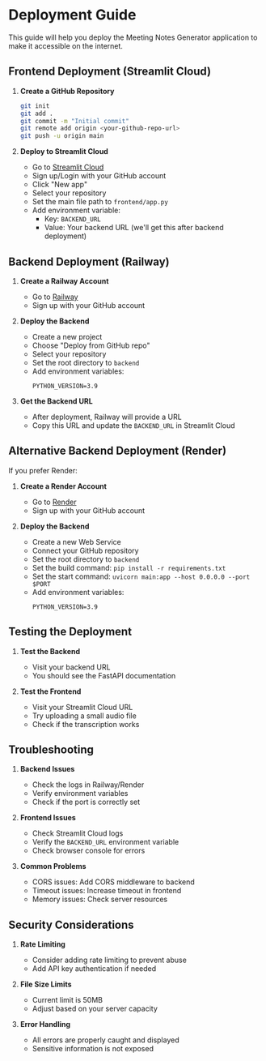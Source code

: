# Deployment Guide

This guide will help you deploy the Meeting Notes Generator application to make it accessible on the internet.

## Frontend Deployment (Streamlit Cloud)

1. **Create a GitHub Repository**
   ```bash
   git init
   git add .
   git commit -m "Initial commit"
   git remote add origin <your-github-repo-url>
   git push -u origin main
   ```

2. **Deploy to Streamlit Cloud**
   - Go to [Streamlit Cloud](https://streamlit.io/cloud)
   - Sign up/Login with your GitHub account
   - Click "New app"
   - Select your repository
   - Set the main file path to `frontend/app.py`
   - Add environment variable:
     - Key: `BACKEND_URL`
     - Value: Your backend URL (we'll get this after backend deployment)

## Backend Deployment (Railway)

1. **Create a Railway Account**
   - Go to [Railway](https://railway.app/)
   - Sign up with your GitHub account

2. **Deploy the Backend**
   - Create a new project
   - Choose "Deploy from GitHub repo"
   - Select your repository
   - Set the root directory to `backend`
   - Add environment variables:
     ```
     PYTHON_VERSION=3.9
     ```

3. **Get the Backend URL**
   - After deployment, Railway will provide a URL
   - Copy this URL and update the `BACKEND_URL` in Streamlit Cloud

## Alternative Backend Deployment (Render)

If you prefer Render:

1. **Create a Render Account**
   - Go to [Render](https://render.com/)
   - Sign up with your GitHub account

2. **Deploy the Backend**
   - Create a new Web Service
   - Connect your GitHub repository
   - Set the root directory to `backend`
   - Set the build command: `pip install -r requirements.txt`
   - Set the start command: `uvicorn main:app --host 0.0.0.0 --port $PORT`
   - Add environment variables:
     ```
     PYTHON_VERSION=3.9
     ```

## Testing the Deployment

1. **Test the Backend**
   - Visit your backend URL
   - You should see the FastAPI documentation

2. **Test the Frontend**
   - Visit your Streamlit Cloud URL
   - Try uploading a small audio file
   - Check if the transcription works

## Troubleshooting

1. **Backend Issues**
   - Check the logs in Railway/Render
   - Verify environment variables
   - Check if the port is correctly set

2. **Frontend Issues**
   - Check Streamlit Cloud logs
   - Verify the `BACKEND_URL` environment variable
   - Check browser console for errors

3. **Common Problems**
   - CORS issues: Add CORS middleware to backend
   - Timeout issues: Increase timeout in frontend
   - Memory issues: Check server resources

## Security Considerations

1. **Rate Limiting**
   - Consider adding rate limiting to prevent abuse
   - Add API key authentication if needed

2. **File Size Limits**
   - Current limit is 50MB
   - Adjust based on your server capacity

3. **Error Handling**
   - All errors are properly caught and displayed
   - Sensitive information is not exposed 